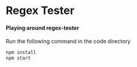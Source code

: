 # Regex Tester

#### Playing around regex-tester

Run the following command in the code directory

```bash
npm install
npm start
```
